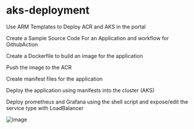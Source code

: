 # aks-deployment

Use ARM Templates to Deploy ACR and AKS in the portal

Create a Sample Source Code For an Application and workflow for GithubAction

Create a Dockerfile to build an image for the application

Push the image to the ACR

Create manifest files for the application

Deploy the application using manifests into the cluster (AKS)

Deploy prometheus and Grafana using the shell script and expose/edit the service type with LoadBalancer


![image](https://github.com/ramukkohsa/aks-deployment/assets/91192168/737062a7-77e0-4e79-babe-903a97f21543)

